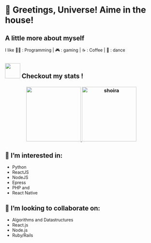 # 👋 Greetings, Universe! Aime in the house!  

## A little more about myself 

I like 👨‍💻 : Programming | 🎮 : gaming | ☕ : Coffee | 🕺 : dance
## <img src="https://media.giphy.com/media/VgCDAzcKvsR6OM0uWg/giphy.gif" width="50"> Checkout my stats !

<h3>
  <p align="center">
    <a href="https://github.com/aimemalaika">
      <img height="180em"
      src="https://github-readme-stats-eight-theta.vercel.app/api?username=aimemalaika&show_icons=true&theme=tokyonight&count_private=true" />
    <img height="180em"
      src="https://github-readme-stats.vercel.app/api/top-langs/?username=aimemalaika&show_icons=true&layout=compact&langs_count=100&theme=tokyonight"
      alt="shoira" />
    </a>
  </p>
</h3>

## 👀 I’m interested in:

- Python
- ReactJS
- NodeJS
- Epress
- PHP and
- React Native

## 💞️ I’m looking to collaborate on:

- Algorithms and Datastructures
- React.js
- Node.js
- Ruby/Rails
